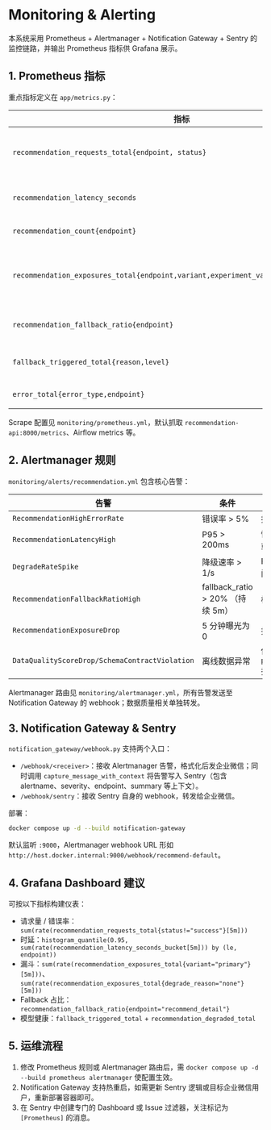 # Monitoring & Alerting

本系统采用 Prometheus + Alertmanager + Notification Gateway + Sentry 的监控链路，并输出 Prometheus 指标供 Grafana 展示。

## 1. Prometheus 指标

重点指标定义在 `app/metrics.py`：

| 指标 | 说明 |
| --- | --- |
| `recommendation_requests_total{endpoint, status}` | 推荐请求量与成功/失败次数 |
| `recommendation_latency_seconds` | 推荐接口时延直方图 |
| `recommendation_count{endpoint}` | 单次返回的推荐数 |
| `recommendation_exposures_total{endpoint,variant,experiment_variant,degrade_reason}` | 曝光明细（含 Fallback/实验信息） |
| `recommendation_fallback_ratio{endpoint}` | 运行时 fallback 比例 |
| `fallback_triggered_total{reason,level}` | 各级 fallback 命中次数 |
| `error_total{error_type,endpoint}` | 服务端错误计数 |

Scrape 配置见 `monitoring/prometheus.yml`，默认抓取 `recommendation-api:8000/metrics`、Airflow metrics 等。

## 2. Alertmanager 规则

`monitoring/alerts/recommendation.yml` 包含核心告警：

| 告警 | 条件 | 说明 |
| --- | --- | --- |
| `RecommendationHighErrorRate` | 错误率 > 5% | 接口稳定性异常 |
| `RecommendationLatencyHigh` | P95 > 200ms | 性能退化，需排查模型或下游依赖 |
| `DegradeRateSpike` | 降级速率 > 1/s | Redis/召回链路可能出问题 |
| `RecommendationFallbackRatioHigh` | fallback_ratio > 20% （持续 5m） | 模型或缓存命中异常 |
| `RecommendationExposureDrop` | 5 分钟曝光为 0 | 推荐或埋点链路断流 |
| `DataQualityScoreDrop/SchemaContractViolation` | 离线数据异常 | 依赖 `pipeline/data_quality` 指标 |

Alertmanager 路由见 `monitoring/alertmanager.yml`，所有告警发送至 Notification Gateway 的 webhook；数据质量相关单独转发。

## 3. Notification Gateway & Sentry

`notification_gateway/webhook.py` 支持两个入口：

- `/webhook/<receiver>`：接收 Alertmanager 告警，格式化后发企业微信；同时调用 `capture_message_with_context` 将告警写入 Sentry（包含 alertname、severity、endpoint、summary 等上下文）。
- `/webhook/sentry`：接收 Sentry 自身的 webhook，转发给企业微信。

部署：
```bash
docker compose up -d --build notification-gateway
```
默认监听 `:9000`，Alertmanager webhook URL 形如 `http://host.docker.internal:9000/webhook/recommend-default`。

## 4. Grafana Dashboard 建议

可按以下指标构建仪表：

- 请求量 / 错误率：`sum(rate(recommendation_requests_total{status!="success"}[5m]))`
- 时延：`histogram_quantile(0.95, sum(rate(recommendation_latency_seconds_bucket[5m])) by (le, endpoint))`
- 漏斗：`sum(rate(recommendation_exposures_total{variant="primary"}[5m]))`、`sum(rate(recommendation_exposures_total{degrade_reason="none"}[5m]))`
- Fallback 占比：`recommendation_fallback_ratio{endpoint="recommend_detail"}`
- 模型健康：`fallback_triggered_total` + `recommendation_degraded_total`

## 5. 运维流程

1. 修改 Prometheus 规则或 Alertmanager 路由后，需 `docker compose up -d --build prometheus alertmanager` 使配置生效。
2. Notification Gateway 支持热重启，如需更新 Sentry 逻辑或目标企业微信用户，重新部署容器即可。
3. 在 Sentry 中创建专门的 Dashboard 或 Issue 过滤器，关注标记为 `[Prometheus]` 的消息。
